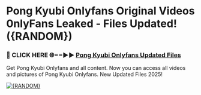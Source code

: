 # Pong Kyubi Onlyfans Original Videos 0nlyFans Leaked - Files Updated! ({RANDOM})

<h3>🔴 CLICK HERE 🌐==►► <a href="https://betterlinks.top/A2PfLJ" rel="nofollow">Pong Kyubi Onlyfans Updated Files</a></h3>

Get Pong Kyubi Onlyfans and all content. Now you can access all videos and pictures of Pong Kyubi Onlyfans. New Updated Files 2025!

[![{RANDOM}](https://i.imgur.com/ppqm5kG.gif)](https://betterlinks.top/A2PfLJ)